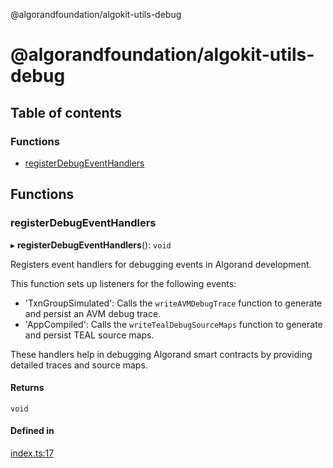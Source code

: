 @algorandfoundation/algokit-utils-debug

# @algorandfoundation/algokit-utils-debug

## Table of contents

### Functions

- [registerDebugEventHandlers](README.md#registerdebugeventhandlers)

## Functions

### registerDebugEventHandlers

▸ **registerDebugEventHandlers**(): `void`

Registers event handlers for debugging events in Algorand development.

This function sets up listeners for the following events:
- 'TxnGroupSimulated': Calls the `writeAVMDebugTrace` function to generate and persist an AVM debug trace.
- 'AppCompiled': Calls the `writeTealDebugSourceMaps` function to generate and persist TEAL source maps.

These handlers help in debugging Algorand smart contracts by providing detailed traces and source maps.

#### Returns

`void`

#### Defined in

[index.ts:17](https://github.com/algorandfoundation/algokit-utils-ts-debug/blob/main/src/index.ts#L17)
